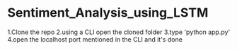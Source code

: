# Sentiment_Analysis_using_LSTM
1.Clone the repo
2.using a CLI open the cloned folder
3.type 'python app.py'
4.open the localhost port mentioned in the CLI and it's done
